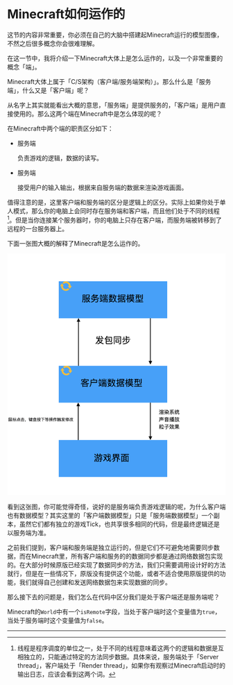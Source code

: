 # Minecraft如何运作的

这节的内容非常重要，你必须在自己的大脑中搭建起Minecraft运行的模型图像，不然之后很多概念你会很难理解。

在这一节中，我将介绍一下Minecraft大体上是怎么运作的，以及一个非常重要的概念「端」。

Minecraft大体上属于「C/S架构（客户端/服务端架构）」。那么什么是「服务端」，什么又是「客户端」呢？

从名字上其实就能看出大概的意思，「服务端」是提供服务的，「客户端」是用户直接使用的。那么这两个端在Minecraft中是怎么体现的呢？

在Minecraft中两个端的职责区分如下：

- 服务端

  负责游戏的逻辑，数据的读写。

- 服务端

  接受用户的输入输出，根据来自服务端的数据来渲染游戏画面。

值得注意的是，这里客户端和服务端的区分是逻辑上的区分。实际上如果你处于单人模式，那么你的电脑上会同时存在服务端和客户端，而且他们处于不同的线程[^1]。但是当你连接某个服务器时，你的电脑上只存在客户端，而服务端被转移到了远程的一台服务器上。

下面一张图大概的解释了Minecraft是怎么运作的。

![image-20200426110629794](vanilla.assets/image-20200426110629794.png)

看到这张图，你可能觉得奇怪，说好的是服务端负责游戏逻辑的呢，为什么客户端也有数据模型？其实这里的「客户端数据模型」只是「服务端数据模型」一个副本，虽然它们都有独立的游戏Tick，也共享很多相同的代码，但是最终逻辑还是以服务端为准。

之前我们提到，客户端和服务端是独立运行的，但是它们不可避免地需要同步数据，而在Minecraft里，所有客户端和服务的的数据同步都是通过网络数据包实现的。在大部分时候原版已经实现了数据同步的方法，我们只需要调用设计好的方法就行，但是在一些情况下，原版没有提供这个功能，或者不适合使用原版提供的功能，我们就得自己创建和发送网络数据包来实现数据的同步。

那么接下去的问题是，我们怎么在代码中区分我们是处于客户端还是服务端呢？

Minecraft的`World`中有一个`isRemote`字段，当处于客户端时这个变量值为`true`，当处于服务端时这个变量值为`false`。

---

[^1]:线程是程序调度的单位之一，处于不同的线程意味着这两个的逻辑和数据是互相独立的，只能通过特定的方法同步数据。具体来说，服务端处于「Server thread」，客户端处于「Render thread」，如果你有观察过Minecraft启动时的输出日志，应该会看到这两个词。

